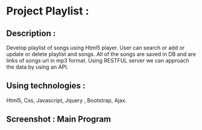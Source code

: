# Project Playlist :

## Description :

Develop playlist of songs using Html5 player. User can search or add or update or delete playlist and songs.
All of the songs are saved in DB and are links of songs url in mp3 format. Using RESTFUL server we can approach the data
by using an API.


## Using technologies :

Html5, Css, Javascript, Jquery , Bootstrap, Ajax.


## Screenshot : Main Program




